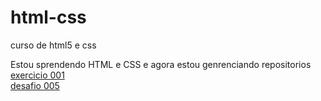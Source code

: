 # html-css
 curso de html5 e css

Estou sprendendo HTML e CSS e agora estou genrenciando repositorios
<a href="https://paulohenricque.github.io/html-css/exercicios/ex001/index.html" target="_blank">exercicio 001<a><br>
<a href="https://paulohenricque.github.io/html-css/Desafios/d005/d005.html" target="_blank">desafio 005<a>